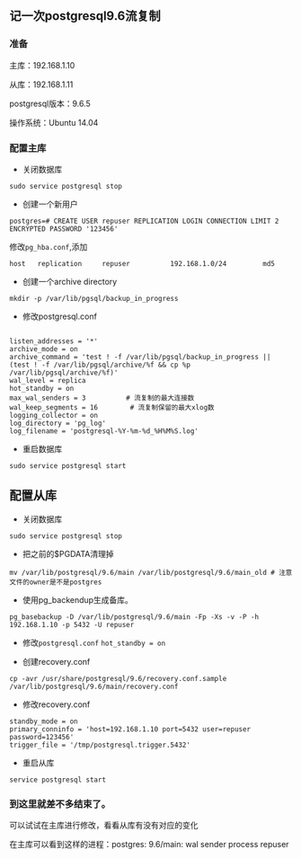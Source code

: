 ## 记一次postgresql9.6流复制

### 准备

主库：192.168.1.10

从库：192.168.1.11

postgresql版本：9.6.5

操作系统：Ubuntu 14.04

### 配置主库

- 关闭数据库
```
sudo service postgresql stop
```

- 创建一个新用户
```
postgres=# CREATE USER repuser REPLICATION LOGIN CONNECTION LIMIT 2 ENCRYPTED PASSWORD '123456'
```
修改`pg_hba.conf`,添加

```
host   replication     repuser          192.168.1.0/24         md5
```

- 创建一个archive directory

`mkdir -p /var/lib/pgsql/backup_in_progress`

- 修改postgresql.conf
```

listen_addresses = '*'
archive_mode = on
archive_command = 'test ! -f /var/lib/pgsql/backup_in_progress || (test ! -f /var/lib/pgsql/archive/%f && cp %p /var/lib/pgsql/archive/%f)'
wal_level = replica       
hot_standby = on
max_wal_senders = 3          # 流复制的最大连接数
wal_keep_segments = 16        # 流复制保留的最大xlog数
logging_collector = on
log_directory = 'pg_log'
log_filename = 'postgresql-%Y-%m-%d_%H%M%S.log'
```

- 重启数据库
```
sudo service postgresql start
```

## 配置从库

- 关闭数据库
```
sudo service postgresql stop
```

- 把之前的$PGDATA清理掉
```
mv /var/lib/postgresql/9.6/main /var/lib/postgresql/9.6/main_old # 注意文件的owner是不是postgres
```

- 使用pg_backendup生成备库。
```
pg_basebackup -D /var/lib/postgresql/9.6/main -Fp -Xs -v -P -h 192.168.1.10 -p 5432 -U repuser
```

- 修改`postgresql.conf`
`hot_standby = on` 

- 创建recovery.conf
```
cp -avr /usr/share/postgresql/9.6/recovery.conf.sample /var/lib/postgresql/9.6/main/recovery.conf
```

- 修改recovery.conf
```
standby_mode = on
primary_conninfo = 'host=192.168.1.10 port=5432 user=repuser password=123456'
trigger_file = '/tmp/postgresql.trigger.5432'
```

- 重启从库
```
service postgresql start
```

### 到这里就差不多结束了。
可以试试在主库进行修改，看看从库有没有对应的变化

在主库可以看到这样的进程：postgres: 9.6/main: wal sender process repuser 


